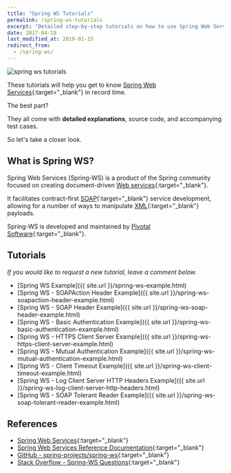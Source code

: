 ```yaml
---
title: "Spring WS Tutorials"
permalink: /spring-ws-tutorials
excerpt: "Detailed step-by-step tutorials on how to use Spring Web Services."
date: 2017-04-18
last_modified_at: 2019-01-15
redirect_from:
  - /spring-ws/
---
```


<img src="{{ site.url }}/assets/images/spring-ws/spring-ws-tutorials.png" alt="spring ws tutorials" class="align-right title-image">

These tutorials will help you get to know [Spring Web Services](https://spring.io/projects/spring-ws){:target="_blank"} in record time.

The best part?

They all come with **detailed explanations**, source code, and accompanying test cases.

So let's take a closer look.

## What is Spring WS?

Spring Web Services (Spring-WS) is a product of the Spring community focused on creating document-driven [Web services](https://en.wikipedia.org/wiki/Web_service){:target="_blank"}.

It facilitates contract-first [SOAP](https://en.wikipedia.org/wiki/SOAP){:target="_blank"} service development, allowing for a number of ways to manipulate [XML](https://en.wikipedia.org/wiki/XML){:target="_blank"} payloads.

Spring-WS is developed and maintained by [Pivotal Software](https://pivotal.io/){:target="_blank"}.

## Tutorials

_If you would like to request a new tutorial, leave a comment below._

* [Spring WS Example]({{ site.url }}/spring-ws-example.html)
* [Spring WS - SOAPAction Header Example]({{ site.url }}/spring-ws-soapaction-header-example.html)
* [Spring WS - SOAP Header Example]({{ site.url }}/spring-ws-soap-header-example.html)
* [Spring WS - Basic Authentication Example]({{ site.url }}/spring-ws-basic-authentication-example.html)
* [Spring WS - HTTPS Client Server Example]({{ site.url }}/spring-ws-https-client-server-example.html)
* [Spring WS - Mutual Authentication Example]({{ site.url }}/spring-ws-mutual-authentication-example.html)
* [Spring WS - Client Timeout Example]({{ site.url }}/spring-ws-client-timeout-example.html)
* [Spring WS - Log Client Server HTTP Headers Example]({{ site.url }}/spring-ws-log-client-server-http-headers.html)
* [Spring WS - SOAP Tolerant Reader Example]({{ site.url }}/spring-ws-soap-tolerant-reader-example.html)

## References

* [Spring Web Services](https://spring.io/projects/spring-ws){:target="_blank"}
* [Spring Web Services Reference Documentation](https://spring.io/projects/spring-ws#learn){:target="_blank"}
* [GitHub - spring-projects/spring-ws](https://github.com/spring-projects/spring-ws){:target="_blank"}
* [Stack Overflow - Spring-WS Questions](http://stackoverflow.com/questions/tagged/spring-ws){:target="_blank"}
